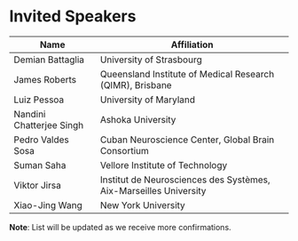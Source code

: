 # Invited Speakers


| Name                     | Affiliation                                                       |
| ------------------------ | ------------------------------------------------------------------|
| Demian Battaglia         | University of Strasbourg                                           |
| James Roberts            | Queensland Institute of Medical Research (QIMR), Brisbane         |
| Luiz Pessoa              | University of Maryland                                            |
| Nandini Chatterjee Singh | Ashoka University                                                 |
| Pedro Valdes Sosa        | Cuban Neuroscience Center, Global Brain Consortium                |
| Suman Saha               | Vellore Institute of Technology                                   |
| Viktor Jirsa             | Institut de Neurosciences des Systèmes, Aix-Marseilles University |
| Xiao-Jing Wang           | New York University                                               |

**Note**: List will be updated as we receive more confirmations.